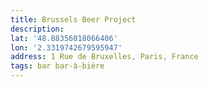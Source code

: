 ```yaml
---
title: Brussels Beer Project
description:
lat: '48.88356018066406'
lon: '2.3319742679595947'
address: 1 Rue de Bruxelles, Paris, France
tags: bar bar-à-bière
---
```

